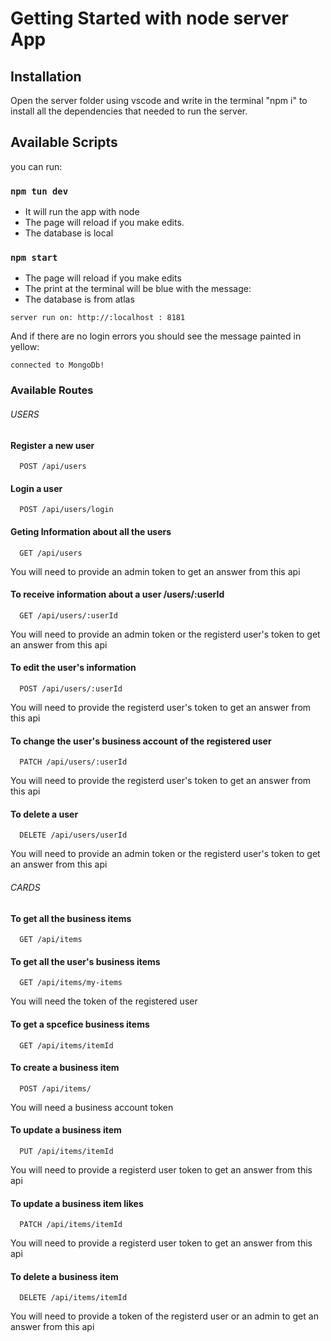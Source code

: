 # Getting Started with node server App

## Installation

Open the server folder using vscode and write in the terminal "npm i" to install all
the dependencies that needed to run the server.

## Available Scripts

you can run:

### `npm tun dev`

- It will run the app with node
- The page will reload if you make edits.
- The database is local

### `npm start`

- The page will reload if you make edits
- The print at the terminal will be blue with the message:
- The database is from atlas

`server run on: http://:localhost : 8181`

And if there are no login errors you should see the message painted in yellow:

`connected to MongoDb!`

### Available Routes

###### USERS

#### Register a new user

```http
  POST /api/users
```

#### Login a user

```http
  POST /api/users/login
```

#### Geting Information about all the users

```http
  GET /api/users
```

You will need to provide an admin token to get an answer from this api

#### To receive information about a user /users/:userId

```http
  GET /api/users/:userId
```

You will need to provide an admin token or the registerd user's token to get an answer from this api

#### To edit the user's information

```http
  POST /api/users/:userId
```

You will need to provide the registerd user's token to get an answer from this api

#### To change the user's business account of the registered user

```http
  PATCH /api/users/:userId
```

You will need to provide the registerd user's token to get an answer from this api

#### To delete a user

```http
  DELETE /api/users/userId
```

You will need to provide an admin token or the registerd user's token to get an answer from this api

###### CARDS

#### To get all the business items

```http
  GET /api/items
```

#### To get all the user's business items

```http
  GET /api/items/my-items
```

You will need the token of the registered user

#### To get a spcefice business items

```http
  GET /api/items/itemId
```

#### To create a business item

```http
  POST /api/items/
```

You will need a business account token

#### To update a business item

```http
  PUT /api/items/itemId
```

You will need to provide a registerd user token to get an answer from this api

#### To update a business item likes

```http
  PATCH /api/items/itemId
```

You will need to provide a registerd user token to get an answer from this api

#### To delete a business item

```http
  DELETE /api/items/itemId
```

You will need to provide a token of the registerd user or an admin to get an answer from this api

